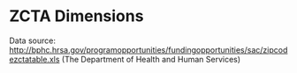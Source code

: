 # ZCTA Dimensions

Data source: http://bphc.hrsa.gov/programopportunities/fundingopportunities/sac/zipcodezctatable.xls (The Department of Health and Human Services)
